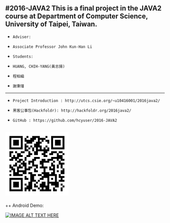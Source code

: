 #2016-JAVA2
This is a final project in the JAVA2 course at Department of Computer Science, University of Taipei, Taiwan.
--------------------------------------------------
+     Adviser: 
+     Associate Professor John Kun-Han Li
+     Students:
+     HUANG, CHIH-YANG(黃志揚) 
+     程柏綸
+     謝秉瑾


--------------------------------------------------------------------
+     Project Introduction : http://utcs.csie.org/~u10416001/2016java2/
+     黑客公事包(Hackfoldr): http://hackfoldr.org/2016java2/
+     GitHub : https://github.com/hcyuser/2016-JAVA2

![](./projectqrcode.png)
--------------------------------------------------------------------
++     Android Demo:

[![IMAGE ALT TEXT HERE](https://img.youtube.com/vi/JghxDKlpKGk/0.jpg)](https://www.youtube.com/watch?v=JghxDKlpKGk)



